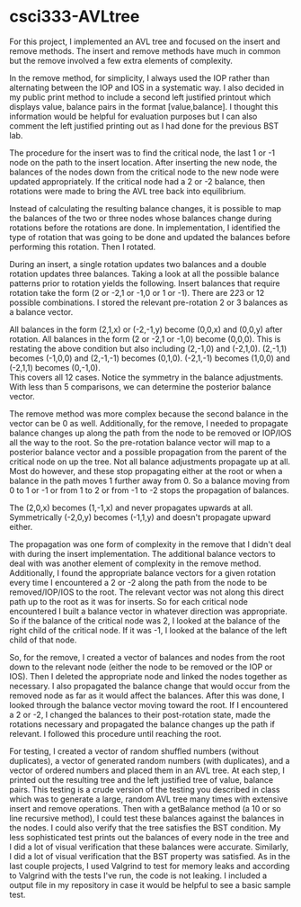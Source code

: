 csci333-AVLtree
===============

For this project, I implemented an AVL tree and focused on the insert and remove methods.  The insert and remove methods have much in common but the remove involved a few extra elements of complexity.  

In the remove method, for simplicity, I always used the IOP rather than alternating between the IOP and IOS in a systematic way.  I also decided in my public print method to include a second left justified printout which displays value, balance pairs in the format [value,balance].  I thought this information would be helpful for evaluation purposes but I can also comment the left justified printing out as I had done for the previous BST lab.

The procedure for the insert was to find the critical node, the last 1 or -1 node on the path to the insert location.  After inserting the new node, the balances of the nodes down from the critical node to the new node were updated appropriately.  If the critical node had a 2 or -2 balance, then rotations were made to bring the AVL tree back into equilibrium.

Instead of calculating the resulting balance changes, it is possible to map the balances of the two or three nodes whose balances change during rotations before the rotations are done.  In implementation, I identified the type of rotation that was going to be done and updated the balances before performing this rotation.  Then I rotated.

During an insert, a single rotation updates two balances and a double rotation updates three balances.  Taking a look at all the possible balance patterns prior to rotation yields the following.  Insert balances that require rotation take the form (2 or -2,1 or -1,0 or 1 or -1).  There are 2*2*3 or 12 possible combinations.  I stored the relevant pre-rotation 2 or 3 balances as a balance vector.

All balances in the form (2,1,x) or (-2,-1,y) become (0,0,x) and (0,0,y) after rotation.
All balances in the form (2 or -2,1 or -1,0) become (0,0,0).  This is restating the above condition but also including (2,-1,0) and (-2,1,0).
(2,-1,1) becomes (-1,0,0) and (2,-1,-1) becomes (0,1,0).
(-2,1,-1) becomes (1,0,0) and (-2,1,1) becomes (0,-1,0).  
This covers all 12 cases.  Notice the symmetry in the balance adjustments.  With less than 5 comparisons, we can determine the posterior balance vector.

The remove method was more complex because the second balance in the vector can be 0 as well.  Additionally, for the remove, I needed to propagate balance changes up along the path from the node to be removed or IOP/IOS all the way to the root.  So the pre-rotation balance vector will map to a posterior balance vector and a possible propagation from the parent of the critical node on up the tree.  Not all balance adjustments propagate up at all.  Most do however, and these stop propagating either at the root or when a balance in the path moves 1 further away from 0.  So a balance moving from 0 to 1 or -1 or from 1 to 2 or from -1 to -2 stops the propagation of balances.

The (2,0,x) becomes (1,-1,x) and never propagates upwards at all.
Symmetrically (-2,0,y) becomes (-1,1,y) and doesn't propagate upward either.

The propagation was one form of complexity in the remove that I didn't deal with during the insert implementation.  The additional balance vectors to deal with was another element of complexity in the remove method.  Additionally, I found the appropriate balance vectors for a given rotation every time I encountered a 2 or -2 along the path from the node to be removed/IOP/IOS to the root.  The relevant vector was not along this direct path up to the root as it was for inserts.  So for each critical node encountered I built a balance vector in whatever direction was appropriate.  So if the balance of the critical node was 2, I looked at the balance of the right child of the critical node.  If it was -1, I looked at the balance of the left child of that node.
 
So, for the remove, I created a vector of balances and nodes from the root down to the relevant node (either the node to be removed or the IOP or IOS).  Then I deleted the appropriate node and linked the nodes together as necessary.  I also propagated the balance change that would occur from the removed node as far as it would affect the balances.  After this was done, I looked through the balance vector moving toward the root.  If I encountered a 2 or -2, I changed the balances to their post-rotation state, made the rotations necessary and propagated the balance changes up the path if relevant.  I followed this procedure until reaching the root.

For testing, I created a vector of random shuffled numbers (without duplicates), a vector of generated random numbers (with duplicates), and a vector of ordered numbers and placed them in an AVL tree.  At each step, I printed out the resulting tree and the left justified tree of value, balance pairs.  This testing is a crude version of the testing you described in class which was to generate a large, random AVL tree many times with extensive insert and remove operations.  Then with a getBalance method (a 10 or so line recursive method), I could test these balances against the balances in the nodes.  I could also verify that the tree satisfies the BST condition.  My less sophisticated test prints out the balances of every node in the tree and I did a lot of visual verification that these balances were accurate.  Similarly, I did a lot of visual verification that the BST property was satisfied.  As in the last couple projects, I used Valgrind to test for memory leaks and according to Valgrind with the tests I've run, the code is not leaking.  I included a output file in my repository in case it would be helpful to see a basic sample test.  
